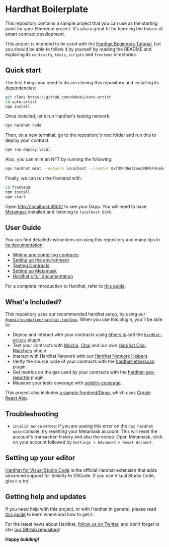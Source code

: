 # Hardhat Boilerplate

This repository contains a sample project that you can use as the starting point
for your Ethereum project. It's also a great fit for learning the basics of
smart contract development.

This project is intended to be used with the
[Hardhat Beginners Tutorial](https://hardhat.org/tutorial), but you should be
able to follow it by yourself by reading the README and exploring its
`contracts`, `tests`, `scripts` and `frontend` directories.

## Quick start

The first things you need to do are cloning this repository and installing its
dependencies:

```sh
git clone https://github.com/dohaki/auto-artist
cd auto-artist
npm install
```

Once installed, let's run Hardhat's testing network:

```sh
npx hardhat node
```

Then, on a new terminal, go to the repository's root folder and run this to
deploy your contract:

```sh
npm run deploy:local
```

Also, you can mint an NFT by running the following:

```sh
npx hardhat mint --network localhost --creator 0xf39Fd6e51aad88F6F4ce6aB8827279cffFb92266 --cid QmbJaJGaJMJ4TqbTKKc3RiBXSLNaD57XsoKt5Q6mhwrVUF
```

Finally, we can run the frontend with:

```sh
cd frontend
npm install
npm start
```

Open [http://localhost:3000/](http://localhost:3000/) to see your Dapp. You will
need to have [Metamask](https://metamask.io) installed and listening to
`localhost 8545`.

## User Guide

You can find detailed instructions on using this repository and many tips in [its documentation](https://hardhat.org/tutorial).

- [Writing and compiling contracts](https://hardhat.org/tutorial/writing-and-compiling-contracts/)
- [Setting up the environment](https://hardhat.org/tutorial/setting-up-the-environment/)
- [Testing Contracts](https://hardhat.org/tutorial/testing-contracts/)
- [Setting up Metamask](https://hardhat.org/tutorial/boilerplate-project#how-to-use-it)
- [Hardhat's full documentation](https://hardhat.org/docs/)

For a complete introduction to Hardhat, refer to [this guide](https://hardhat.org/getting-started/#overview).

## What's Included?

This repository uses our recommended hardhat setup, by using our [`@nomicfoundation/hardhat-toolbox`](https://hardhat.org/hardhat-runner/plugins/nomicfoundation-hardhat-toolbox). When you use this plugin, you'll be able to:

- Deploy and interact with your contracts using [ethers.js](https://docs.ethers.io/v5/) and the [`hardhat-ethers`](https://hardhat.org/hardhat-runner/plugins/nomiclabs-hardhat-ethers) plugin.
- Test your contracts with [Mocha](https://mochajs.org/), [Chai](https://chaijs.com/) and our own [Hardhat Chai Matchers](https://hardhat.org/hardhat-chai-matchers) plugin.
- Interact with Hardhat Network with our [Hardhat Network Helpers](https://hardhat.org/hardhat-network-helpers).
- Verify the source code of your contracts with the [hardhat-etherscan](https://hardhat.org/hardhat-runner/plugins/nomiclabs-hardhat-etherscan) plugin.
- Get metrics on the gas used by your contracts with the [hardhat-gas-reporter](https://github.com/cgewecke/hardhat-gas-reporter) plugin.
- Measure your tests coverage with [solidity-coverage](https://github.com/sc-forks/solidity-coverage).

This project also includes [a sample frontend/Dapp](./frontend), which uses [Create React App](https://github.com/facebook/create-react-app).

## Troubleshooting

- `Invalid nonce` errors: if you are seeing this error on the `npx hardhat node`
  console, try resetting your Metamask account. This will reset the account's
  transaction history and also the nonce. Open Metamask, click on your account
  followed by `Settings > Advanced > Reset Account`.

## Setting up your editor

[Hardhat for Visual Studio Code](https://hardhat.org/hardhat-vscode) is the official Hardhat extension that adds advanced support for Solidity to VSCode. If you use Visual Studio Code, give it a try!

## Getting help and updates

If you need help with this project, or with Hardhat in general, please read [this guide](https://hardhat.org/hardhat-runner/docs/guides/getting-help) to learn where and how to get it.

For the latest news about Hardhat, [follow us on Twitter](https://twitter.com/HardhatHQ), and don't forget to star [our GitHub repository](https://github.com/NomicFoundation/hardhat)!

**Happy _building_!**
